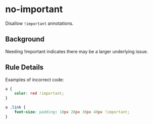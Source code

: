 # no-important

Disallow `!important` annotations.

## Background

Needing !important indicates there may be a larger underlying issue.

## Rule Details

Examples of incorrect code:

```css
a {
	color: red !important;
}

a .link {
	font-size: padding: 10px 20px 30px 40px !important;
}
```
